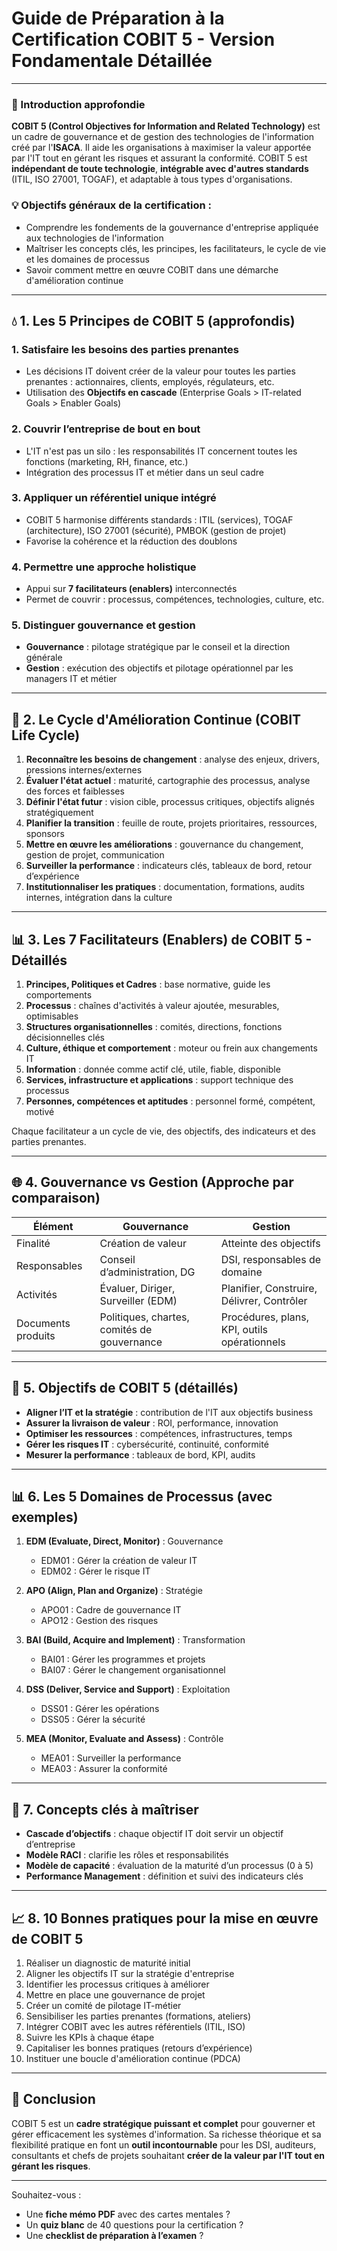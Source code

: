 # Guide de Préparation à la Certification COBIT 5 - Version Fondamentale Détaillée

---

### 🔗 Introduction approfondie

**COBIT 5 (Control Objectives for Information and Related Technology)** est un cadre de gouvernance et de gestion des technologies de l'information créé par l'**ISACA**. Il aide les organisations à maximiser la valeur apportée par l'IT tout en gérant les risques et assurant la conformité. COBIT 5 est **indépendant de toute technologie**, **intégrable avec d'autres standards** (ITIL, ISO 27001, TOGAF), et adaptable à tous types d'organisations.

### 💡 Objectifs généraux de la certification :

* Comprendre les fondements de la gouvernance d'entreprise appliquée aux technologies de l'information
* Maîtriser les concepts clés, les principes, les facilitateurs, le cycle de vie et les domaines de processus
* Savoir comment mettre en œuvre COBIT dans une démarche d'amélioration continue

---

## 💧 1. Les 5 Principes de COBIT 5 (approfondis)

### 1. **Satisfaire les besoins des parties prenantes**

* Les décisions IT doivent créer de la valeur pour toutes les parties prenantes : actionnaires, clients, employés, régulateurs, etc.
* Utilisation des **Objectifs en cascade** (Enterprise Goals > IT-related Goals > Enabler Goals)

### 2. **Couvrir l’entreprise de bout en bout**

* L'IT n'est pas un silo : les responsabilités IT concernent toutes les fonctions (marketing, RH, finance, etc.)
* Intégration des processus IT et métier dans un seul cadre

### 3. **Appliquer un référentiel unique intégré**

* COBIT 5 harmonise différents standards : ITIL (services), TOGAF (architecture), ISO 27001 (sécurité), PMBOK (gestion de projet)
* Favorise la cohérence et la réduction des doublons

### 4. **Permettre une approche holistique**

* Appui sur **7 facilitateurs (enablers)** interconnectés
* Permet de couvrir : processus, compétences, technologies, culture, etc.

### 5. **Distinguer gouvernance et gestion**

* **Gouvernance** : pilotage stratégique par le conseil et la direction générale
* **Gestion** : exécution des objectifs et pilotage opérationnel par les managers IT et métier

---

## 🔄 2. Le Cycle d'Amélioration Continue (COBIT Life Cycle)

1. **Reconnaître les besoins de changement** : analyse des enjeux, drivers, pressions internes/externes
2. **Évaluer l'état actuel** : maturité, cartographie des processus, analyse des forces et faiblesses
3. **Définir l'état futur** : vision cible, processus critiques, objectifs alignés stratégiquement
4. **Planifier la transition** : feuille de route, projets prioritaires, ressources, sponsors
5. **Mettre en œuvre les améliorations** : gouvernance du changement, gestion de projet, communication
6. **Surveiller la performance** : indicateurs clés, tableaux de bord, retour d’expérience
7. **Institutionnaliser les pratiques** : documentation, formations, audits internes, intégration dans la culture

---

## 📊 3. Les 7 Facilitateurs (Enablers) de COBIT 5 - Détaillés

1. **Principes, Politiques et Cadres** : base normative, guide les comportements
2. **Processus** : chaînes d'activités à valeur ajoutée, mesurables, optimisables
3. **Structures organisationnelles** : comités, directions, fonctions décisionnelles clés
4. **Culture, éthique et comportement** : moteur ou frein aux changements IT
5. **Information** : donnée comme actif clé, utile, fiable, disponible
6. **Services, infrastructure et applications** : support technique des processus
7. **Personnes, compétences et aptitudes** : personnel formé, compétent, motivé

Chaque facilitateur a un cycle de vie, des objectifs, des indicateurs et des parties prenantes.

---

## 🌐 4. Gouvernance vs Gestion (Approche par comparaison)

| Élément            | Gouvernance                                 | Gestion                                      |
| ------------------ | ------------------------------------------- | -------------------------------------------- |
| Finalité           | Création de valeur                          | Atteinte des objectifs                       |
| Responsables       | Conseil d’administration, DG                | DSI, responsables de domaine                 |
| Activités          | Évaluer, Diriger, Surveiller (EDM)          | Planifier, Construire, Délivrer, Contrôler   |
| Documents produits | Politiques, chartes, comités de gouvernance | Procédures, plans, KPI, outils opérationnels |

---

## 🎯 5. Objectifs de COBIT 5 (détaillés)

* **Aligner l’IT et la stratégie** : contribution de l'IT aux objectifs business
* **Assurer la livraison de valeur** : ROI, performance, innovation
* **Optimiser les ressources** : compétences, infrastructures, temps
* **Gérer les risques IT** : cybersécurité, continuité, conformité
* **Mesurer la performance** : tableaux de bord, KPI, audits

---

## 📊 6. Les 5 Domaines de Processus (avec exemples)

1. **EDM (Evaluate, Direct, Monitor)** : Gouvernance

   * EDM01 : Gérer la création de valeur IT
   * EDM02 : Gérer le risque IT
2. **APO (Align, Plan and Organize)** : Stratégie

   * APO01 : Cadre de gouvernance IT
   * APO12 : Gestion des risques
3. **BAI (Build, Acquire and Implement)** : Transformation

   * BAI01 : Gérer les programmes et projets
   * BAI07 : Gérer le changement organisationnel
4. **DSS (Deliver, Service and Support)** : Exploitation

   * DSS01 : Gérer les opérations
   * DSS05 : Gérer la sécurité
5. **MEA (Monitor, Evaluate and Assess)** : Contrôle

   * MEA01 : Surveiller la performance
   * MEA03 : Assurer la conformité

---

## 🔧 7. Concepts clés à maîtriser

* **Cascade d’objectifs** : chaque objectif IT doit servir un objectif d’entreprise
* **Modèle RACI** : clarifie les rôles et responsabilités
* **Modèle de capacité** : évaluation de la maturité d’un processus (0 à 5)
* **Performance Management** : définition et suivi des indicateurs clés

---

## 📈 8. 10 Bonnes pratiques pour la mise en œuvre de COBIT 5

1. Réaliser un diagnostic de maturité initial
2. Aligner les objectifs IT sur la stratégie d'entreprise
3. Identifier les processus critiques à améliorer
4. Mettre en place une gouvernance de projet
5. Créer un comité de pilotage IT-métier
6. Sensibiliser les parties prenantes (formations, ateliers)
7. Intégrer COBIT avec les autres référentiels (ITIL, ISO)
8. Suivre les KPIs à chaque étape
9. Capitaliser les bonnes pratiques (retours d’expérience)
10. Instituer une boucle d'amélioration continue (PDCA)

---

## 📖 Conclusion

COBIT 5 est un **cadre stratégique puissant et complet** pour gouverner et gérer efficacement les systèmes d'information. Sa richesse théorique et sa flexibilité pratique en font un **outil incontournable** pour les DSI, auditeurs, consultants et chefs de projets souhaitant **créer de la valeur par l'IT tout en gérant les risques**.

---

Souhaitez-vous :

* Une **fiche mémo PDF** avec des cartes mentales ?
* Un **quiz blanc** de 40 questions pour la certification ?
* Une **checklist de préparation à l’examen** ?


